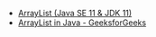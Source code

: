 - [ArrayList (Java SE 11 & JDK 11)](https://docs.oracle.com/en/java/javase/11/docs/api/java.base/java/util/ArrayList.html)
- [ArrayList in Java - GeeksforGeeks](https://www.geeksforgeeks.org/arraylist-in-java/)
